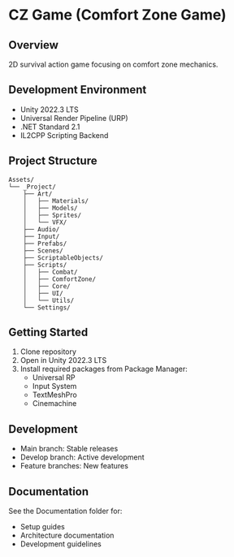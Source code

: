 # CZ Game (Comfort Zone Game)

## Overview
2D survival action game focusing on comfort zone mechanics.

## Development Environment
- Unity 2022.3 LTS
- Universal Render Pipeline (URP)
- .NET Standard 2.1
- IL2CPP Scripting Backend

## Project Structure
```
Assets/
└── _Project/
    ├── Art/
    │   ├── Materials/
    │   ├── Models/
    │   ├── Sprites/
    │   └── VFX/
    ├── Audio/
    ├── Input/
    ├── Prefabs/
    ├── Scenes/
    ├── ScriptableObjects/
    ├── Scripts/
    │   ├── Combat/
    │   ├── ComfortZone/
    │   ├── Core/
    │   ├── UI/
    │   └── Utils/
    └── Settings/
```

## Getting Started
1. Clone repository
2. Open in Unity 2022.3 LTS
3. Install required packages from Package Manager:
   - Universal RP
   - Input System
   - TextMeshPro
   - Cinemachine

## Development
- Main branch: Stable releases
- Develop branch: Active development
- Feature branches: New features

## Documentation
See the Documentation folder for:
- Setup guides
- Architecture documentation
- Development guidelines 